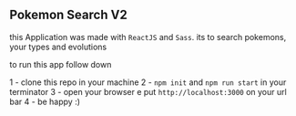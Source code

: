 ## Pokemon Search V2

this Application was made with `ReactJS` and `Sass`. its to search pokemons, your types and evolutions

to run this app follow down

1 - clone this repo in your machine
2 - `npm init` and `npm run start` in your terminator
3 - open your browser e put `http://localhost:3000` on your url bar
4 - be happy :)
